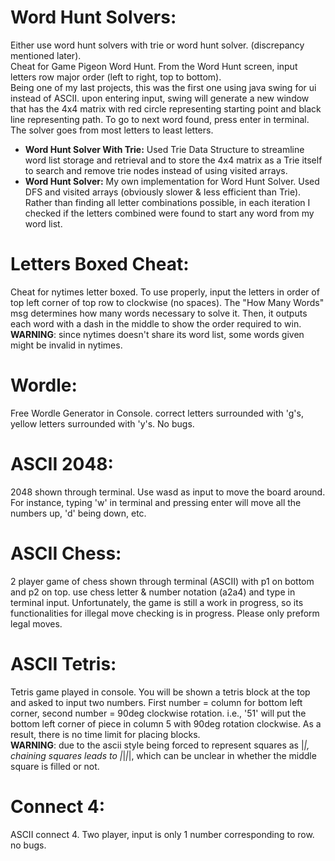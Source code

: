# Word Hunt Solvers:
Either use word hunt solvers with trie or word hunt solver. (discrepancy mentioned later). <br />
Cheat for Game Pigeon Word Hunt. From the Word Hunt screen, input letters row major order (left to right, top to bottom). <br />
Being one of my last projects, this was the first one using java swing for ui instead of ASCII. upon entering input, swing will generate a new window that has the 4x4 matrix with red circle representing starting point and black line representing path. To go to next word found, press enter in terminal. <br />
The solver goes from most letters to least letters.

 - **Word Hunt Solver With Trie:** Used Trie Data Structure to streamline word list storage and retrieval and to store the 4x4 matrix as a Trie itself to search and remove trie nodes instead of using visited arrays.
 - **Word Hunt Solver:** My own implementation for Word Hunt Solver. Used DFS and visited arrays (obviously slower & less efficient than Trie). Rather than finding all letter combinations possible, in each iteration I checked if the letters combined were found to start any word from my word list.
 #

# Letters Boxed Cheat:
Cheat for nytimes letter boxed. To use properly, input the letters in order of top left corner of top row to clockwise (no spaces). The "How Many Words" msg determines how many words necessary to solve it. Then, it outputs each word with a dash in the middle to show the order required to win. <br />
**WARNING**: since nytimes doesn't share its word list, some words given might be invalid in nytimes.
#

# Wordle:
Free Wordle Generator in Console. correct letters surrounded with 'g's, yellow letters surrounded with 'y's. No bugs.
#

# ASCII 2048:
2048 shown through terminal. Use wasd as input to move the board around. For instance, typing 'w' in terminal and pressing enter will move all the numbers up, 'd' being down, etc.
#

# ASCII Chess: 
2 player game of chess shown through terminal (ASCII) with p1 on bottom and p2 on top. use chess letter & number notation (a2a4) and type in terminal input. 
Unfortunately, the game is still a work in progress, so its functionalities for illegal move checking is in progress. Please only preform legal moves.
#

# ASCII Tetris:
Tetris game played in console. You will be shown a tetris block at the top and asked to input two numbers. First number = column for bottom left corner, second number = 90deg clockwise rotation. i.e., '51' will put the bottom left corner of piece in column 5 with 90deg rotation clockwise. As a result, there is no time limit for placing blocks. <br />
**WARNING**: due to the ascii style being forced to represent squares as |_|, chaining squares leads to |_|_|_|, which can be unclear in whether the middle square is filled or not.
#

# Connect 4:
ASCII connect 4. Two player, input is only 1 number corresponding to row. no bugs.
#

